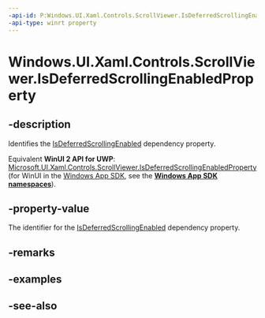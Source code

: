 ```yaml
---
-api-id: P:Windows.UI.Xaml.Controls.ScrollViewer.IsDeferredScrollingEnabledProperty
-api-type: winrt property
---
```


<!-- Property syntax
public Windows.UI.Xaml.DependencyProperty IsDeferredScrollingEnabledProperty { get; }
-->

# Windows.UI.Xaml.Controls.ScrollViewer.IsDeferredScrollingEnabledProperty

## -description
Identifies the [IsDeferredScrollingEnabled](scrollviewer_isdeferredscrollingenabled.md) dependency property.

Equivalent **WinUI 2 API for UWP**: [Microsoft.UI.Xaml.Controls.ScrollViewer.IsDeferredScrollingEnabledProperty](/windows/winui/api/microsoft.ui.xaml.controls.scrollviewer.isdeferredscrollingenabledproperty) (for WinUI in the [Windows App SDK](/windows/apps/windows-app-sdk/), see the **[Windows App SDK namespaces](/windows/windows-app-sdk/api/winrt/)**).

## -property-value
The identifier for the [IsDeferredScrollingEnabled](scrollviewer_isdeferredscrollingenabled.md) dependency property.

## -remarks

## -examples

## -see-also
